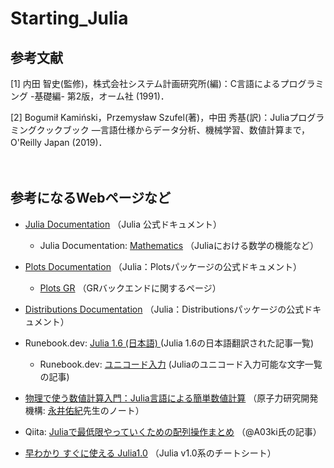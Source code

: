 # Starting_Julia


## 参考文献
[1] 内田 智史(監修)，株式会社システム計画研究所(編)：C言語によるプログラミング -基礎編- 第2版，オーム社 (1991)．

[2] Bogumił Kamiński，Przemysław Szufel(著)，中田 秀基(訳)：Juliaプログラミングクックブック ―言語仕様からデータ分析、機械学習、数値計算まで，O'Reilly Japan (2019)．

　


## 参考になるWebページなど
- [Julia Documentation](https://docs.julialang.org/en/v1/) （Julia 公式ドキュメント）
  - Julia Documentation: [Mathematics](https://docs.julialang.org/en/v1/base/math/) （Juliaにおける数学の機能など）

- [Plots Documentation](https://docs.juliaplots.org/) （Julia：Plotsパッケージの公式ドキュメント） 
  - [Plots GR](https://docs.juliaplots.org/latest/generated/gr/) （GRバックエンドに関するページ）

- [Distributions Documentation](https://juliastats.org/Distributions.jl/) （Julia：Distributionsパッケージの公式ドキュメント） 

- Runebook.dev: [Julia 1.6 (日本語) ](https://runebook.dev/ja/docs/julia/-index-) (Julia 1.6の日本語翻訳された記事一覧)
  - Runebook.dev: [ユニコード入力](https://runebook.dev/ja/docs/julia/manual/unicode-input/index) (Juliaのユニコード入力可能な文字一覧の記事)

- [物理で使う数値計算入門：Julia言語による簡単数値計算](https://github.com/cometscome/Julianotes/blob/master/julianote.md) （原子力研究開発機構: [永井佑紀](http://webpark1378.sakura.ne.jp/nagai/)先生のノート）

- Qiita: [Juliaで最低限やっていくための配列操作まとめ](https://qiita.com/A03ki/items/007be353411d19952ef7) （@A03ki氏の記事）

- [早わかり すぐに使える Julia1.0](https://juliadocs.github.io/Julia-Cheat-Sheet/ja/) （Julia v1.0系のチートシート）
